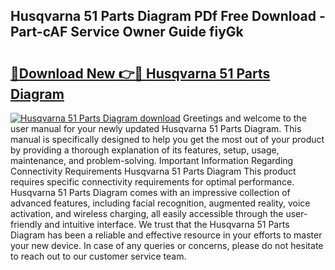 ## Husqvarna 51 Parts Diagram PDf Free Download - Part-cAF Service Owner Guide fiyGk

# <h2><a href="http://dfj99fy.blite.top/?on=Husqvarna+51+Parts+Diagram">🔗Download New 👉🔴 Husqvarna 51 Parts Diagram</a></h2>

[![Husqvarna 51 Parts Diagram download](https://i.imgur.com/lujVjoI.png)](http://dfj99fy.blite.top/?on=Husqvarna+51+Parts+Diagram)
Greetings and welcome to the user manual for your newly updated Husqvarna 51 Parts Diagram. This manual is specifically designed to help you get the most out of your product by providing a thorough explanation of its features, setup, usage, maintenance, and problem-solving. Important Information Regarding Connectivity Requirements Husqvarna 51 Parts Diagram This product requires specific connectivity requirements for optimal performance. Husqvarna 51 Parts Diagram comes with an impressive collection of advanced features, including facial recognition, augmented reality, voice activation, and wireless charging, all easily accessible through the user-friendly and intuitive interface. We trust that the Husqvarna 51 Parts Diagram has been a reliable and effective resource in your efforts to master your new device. In case of any queries or concerns, please do not hesitate to reach out to our customer service team.
